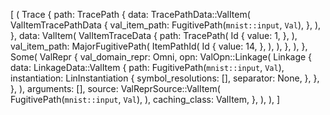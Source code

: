 [
    (
        Trace {
            path: TracePath {
                data: TracePathData::ValItem(
                    ValItemTracePathData {
                        val_item_path: FugitivePath(`mnist::input`, `Val`),
                    },
                ),
            },
            data: ValItem(
                ValItemTraceData {
                    path: TracePath(
                        Id {
                            value: 1,
                        },
                    ),
                    val_item_path: MajorFugitivePath(
                        ItemPathId(
                            Id {
                                value: 14,
                            },
                        ),
                    ),
                },
            ),
        },
        Some(
            ValRepr {
                val_domain_repr: Omni,
                opn: ValOpn::Linkage(
                    Linkage {
                        data: LinkageData::ValItem {
                            path: FugitivePath(`mnist::input`, `Val`),
                            instantiation: LinInstantiation {
                                symbol_resolutions: [],
                                separator: None,
                            },
                        },
                    },
                ),
                arguments: [],
                source: ValReprSource::ValItem(
                    FugitivePath(`mnist::input`, `Val`),
                ),
                caching_class: ValItem,
            },
        ),
    ),
]